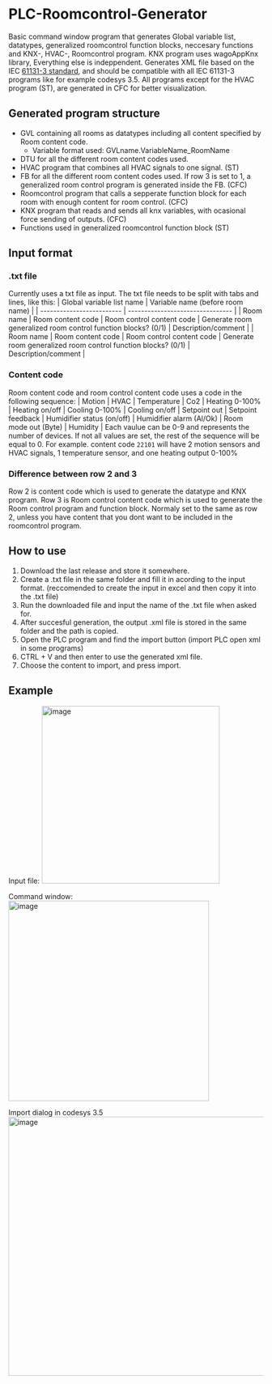# PLC-Roomcontrol-Generator
Basic command window program that generates Global variable list, datatypes, generalized roomcontrol function blocks, neccesary functions and KNX-, HVAC-, Roomcontrol program. KNX program uses wagoAppKnx library, Everything else is indeppendent.
Generates XML file based on the IEC [61131-3 standard](https://plcopen.org/technical-activities/xml-exchange), and should be compatible with all IEC 61131-3 programs like for example codesys 3.5.
All programs except for the HVAC program (ST), are generated in CFC for better visualization.

## Generated program structure
* GVL containing all rooms as datatypes including all content specified by Room content code.
  - Variable format used: GVLname.VariableName_RoomName
* DTU for all the different room content codes used.
* HVAC program that combines all HVAC signals to one signal. (ST)
* FB for all the different room content codes used. If row 3 is set to 1, a generalized room control program is generated inside the FB. (CFC)
* Roomcontrol program that calls a sepperate function block for each room with enough content for room control. (CFC)
* KNX program that reads and sends all knx variables, with ocasional force sending of outputs. (CFC)
* Functions used in generalized roomcontrol function block (ST)

## Input format
### .txt file
Currently uses a txt file as input. The txt file needs to be split with tabs and lines, like this:
| Global variable list name | Variable name (before room name) |
| ------------------------- | -------------------------------- |
| Room name | Room content code | Room control content code | Generate room generalized room control function blocks? (0/1) | Description/comment |
| Room name | Room content code | Room control content code | Generate room generalized room control function blocks? (0/1) | Description/comment |

### Content code
Room content code and room control content code uses a code in the following sequence:
| Motion | HVAC | Temperature | Co2 | Heating 0-100% | Heating on/off | Cooling 0-100% | Cooling on/off | Setpoint out | Setpoint feedback | Humidifier status (on/off) | Humidifier alarm (Al/Ok) | Room mode out (Byte) | Humidity |
Each vaulue can be 0-9 and represents the number of devices. If not all values are set, the rest of the sequence will be equal to 0. 
For example. content code `22101` will have 2 motion sensors and HVAC signals, 1 temperature sensor, and one heating output 0-100%

### Difference between row 2 and 3
Row 2 is content code which is used to generate the datatype and KNX program.
Row 3 is Room control content code which is used to generate the Room control program and function block. Normaly set to the same as row 2, unless you have content that you dont want to be included in the roomcontrol program.

## How to use
1. Download the last release and store it somewhere.
2. Create a .txt file in the same folder and fill it in acording to the input format. (reccomended to create the input in excel and then copy it into the .txt file)
3. Run the downloaded file and input the name of the .txt file when asked for.
4. After succesful generation, the output .xml file is stored in the same folder and the path is copied.
5. Open the PLC program and find the import button (import PLC open xml in some programs)
6. CTRL + V and then enter to use the generated xml file.
7. Choose the content to import, and press import.

## Example
Input file:
<img width="351" alt="image" src="https://github.com/grisMort/PLC-Roomcontrol-Generator/assets/115706031/0df43f2a-e4ea-4f86-945e-23a1b0376204">

Command window:
<img width="396" alt="image" src="https://github.com/grisMort/PLC-Roomcontrol-Generator/assets/115706031/067d9baf-693a-4a73-b25b-4cb95ab0f096">


Import dialog in codesys 3.5
<img width="512" alt="image" src="https://github.com/grisMort/PLC-Roomcontrol-Generator/assets/115706031/8f01174f-b88e-41bf-8c0c-b19e7305bd0e">

